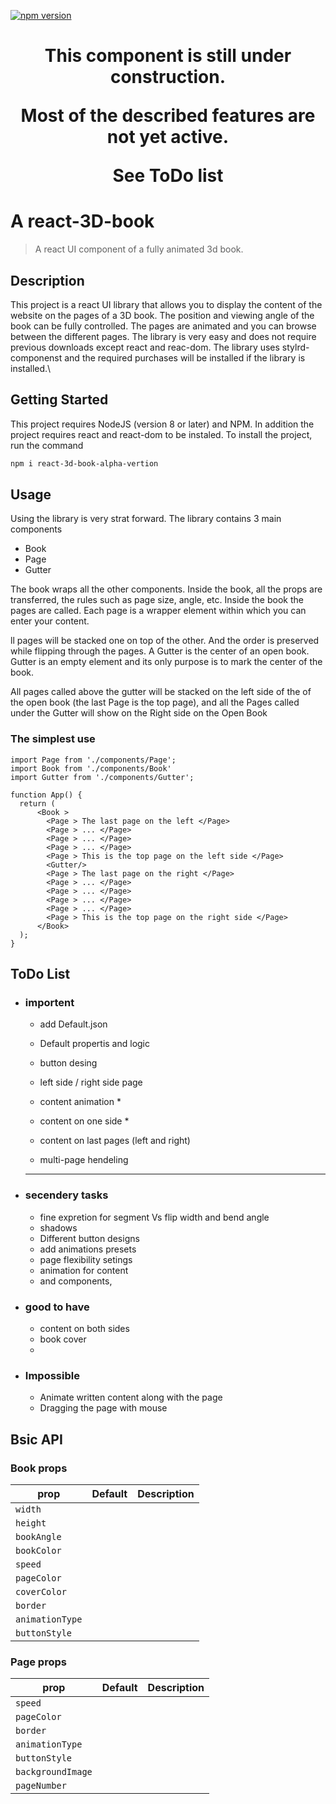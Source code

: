 [![npm version](https://badge.fury.io/js/react-3d-book-alpha-vertion.svg)](https://badge.fury.io/js/react-3d-book-alpha-vertion) 


<h1 align="center">
This component is still under construction.

Most of the described features are not yet active.

See ToDo list  
<h1>

# A react-3D-book
> A react UI component of a fully animated 3d book. 


## Description 
This project is a react UI library that allows you to display the content of the website on the pages of a 3D book. The position and viewing angle of the book can be fully controlled. The pages are animated and you can browse between the different pages.
The library is very easy and does not require previous downloads except react and reac-dom.
The library uses stylrd-componenst and the required purchases will be installed if the library is installed.\

## Getting Started
This project requires NodeJS (version 8 or later) and NPM. 
In addition the project requires react and react-dom to be instaled.
To install the project, run the command
```bash
npm i react-3d-book-alpha-vertion
```

## Usage
Using the library is very strat forward. 
The library contains 3 main components
- Book
- Page
- Gutter

The book wraps all the other components. Inside the book, all the props are transferred, the rules such as page size, angle, etc.
Inside the book the pages are called. Each page is a wrapper element within which you can enter your content. 

ll pages will be stacked one on top of the other. And the order is preserved while flipping through the pages.
A Gutter is the center of an open book. Gutter is an empty element and its only purpose is to mark the center of the book.

All pages called above the gutter will be stacked on the left side of the of the open book (the last Page is the top page), 
and all the Pages called under the Gutter will show on the Right side on the Open Book

### The simplest use 
```tsx
import Page from './components/Page';
import Book from './components/Book'
import Gutter from './components/Gutter';

function App() {
  return (
      <Book >
        <Page > The last page on the left </Page>
        <Page > ... </Page>
        <Page > ... </Page>
        <Page > ... </Page>
        <Page > This is the top page on the left side </Page>
        <Gutter/>  
        <Page > The last page on the right </Page>
        <Page > ... </Page>
        <Page > ... </Page>
        <Page > ... </Page>
        <Page > ... </Page>
        <Page > This is the top page on the right side </Page>
      </Book>
  );
}
```

## ToDo List
- ### importent 
    - add Default.json
    - Default propertis and logic 
    - button desing  
    - left side / right side page 
    - content animation *
    - content on one side *
    - content on last pages (left and right)

    - multi-page hendeling
    ---------------------------
- ### secendery tasks 
    - fine expretion for segment Vs flip width and bend angle
    - shadows
    - Different button designs 
    - add animations presets 
    - page flexibility setings 
    - animation for content
    - <Lastpage> and <firstpage> components,

- ### good to have
    - content on both sides
    - book cover 
    - <BookMark> 

- ### Impossible 
    - Animate written content along with the page
    - Dragging the page with mouse

## Bsic API 
### Book props

| prop | Default | Description |
| --- | --- |--- |
| `width` |  |  |
| `height` |  |  |
| `bookAngle` |  |  |
| `bookColor` |  |  |
| `speed` |  |  |
| `pageColor` |  |  |
| `coverColor` |  |  |
| `border` |  |  |
| `animationType` |  |  |
| `buttonStyle` |  |  |

### Page props
| prop | Default | Description |
| --- | --- |--- |
| `speed` |  |  |
| `pageColor` |  |  |
| `border` |  |  |
| `animationType` |  |  |
| `buttonStyle` |  |  |
| `backgroundImage` |  |  |
| `pageNumber` |  |  |